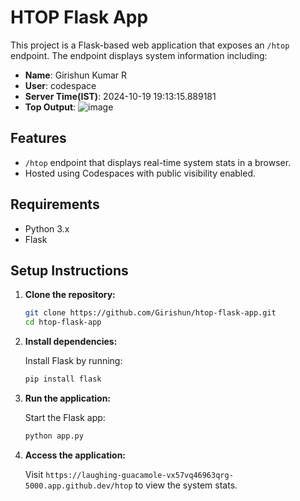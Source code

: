 # HTOP Flask App

This project is a Flask-based web application that exposes an `/htop` endpoint. The endpoint displays system information including:

- **Name**: Girishun Kumar R
- **User**: codespace
- **Server Time(IST)**: 2024-10-19 19:13:15.889181
- **Top Output**: ![image](https://github.com/user-attachments/assets/1189e495-65db-4343-b626-7e1ae8fff69a)


## Features
- `/htop` endpoint that displays real-time system stats in a browser.
- Hosted using Codespaces with public visibility enabled.

## Requirements
- Python 3.x
- Flask

## Setup Instructions

1. **Clone the repository:**

    ```bash
    git clone https://github.com/Girishun/htop-flask-app.git
    cd htop-flask-app
    ```

2. **Install dependencies:**

    Install Flask by running:

    ```bash
    pip install flask
    ```

3. **Run the application:**

    Start the Flask app:

    ```bash
    python app.py
    ```

4. **Access the application:**

    Visit `https://laughing-guacamole-vx57vq46963qrg-5000.app.github.dev/htop` to view the system stats.


